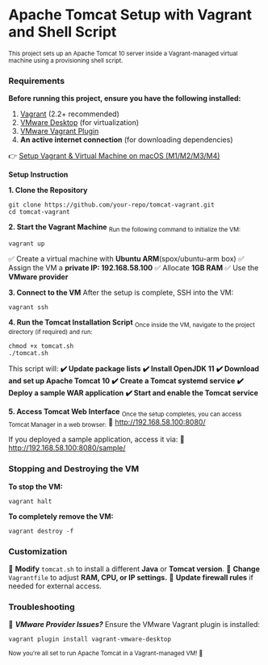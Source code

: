 # Apache Tomcat Setup with Vagrant and Shell Script

<sub>This project sets up an Apache Tomcat 10 server inside a Vagrant-managed virtual machine using a provisioning shell script.</sub>

### Requirements

**Before running this project, ensure you have the following installed:**

1. [Vagrant](https://www.vagrantup.com/downloads) (2.2+ recommended)
2. [VMware Desktop](https://www.vmware.com/products/workstation-pro.html) (for virtualization)
3. [VMware Vagrant Plugin](https://developer.hashicorp.com/vagrant/docs/providers/vmware)
4. **An active internet connection** (for downloading dependencies)


👉 [Setup Vagrant & Virtual Machine on macOS (M1/M2/M3/M4)](https://medium.com/django-unleashed/vmware-vagrant-installation-on-macos-m1-m2-m3-chip-bb162dde53e7)

**Setup Instruction** 

**1. Clone the Repository**
```
git clone https://github.com/your-repo/tomcat-vagrant.git
cd tomcat-vagrant
```

**2. Start the Vagrant Machine**
<sub>Run the following command to initialize the VM:</sub>
```
vagrant up
```

✅ Create a virtual machine with **Ubuntu ARM**(spox/ubuntu-arm box)
✅ Assign the VM a **private IP: 192.168.58.100**
✅ Allocate **1GB RAM**
✅ Use the **VMware provider**

**3. Connect to the VM**
After the setup is complete, SSH into the VM:
```
vagrant ssh 
```
**4. Run the Tomcat Installation Script**
<sub>Once inside the VM, navigate to the project directory (if required) and run:</sub>
```
chmod +x tomcat.sh
./tomcat.sh
```
This script will:
**✔️ Update package lists**
**✔️ Install OpenJDK 11**
**✔️ Download and set up Apache Tomcat 10**
**✔️ Create a Tomcat systemd service**
**✔️ Deploy a sample WAR application**
**✔️ Start and enable the Tomcat service**

**5. Access Tomcat Web Interface**
<sub>Once the setup completes, you can access Tomcat Manager in a web browser:</sub>
🔗 http://192.168.58.100:8080/

If you deployed a sample application, access it via:
🔗 http://192.168.58.100:8080/sample/

### Stopping and Destroying the VM

**To stop the VM:**
```
vagrant halt
```
**To completely remove the VM:**
```
vagrant destroy -f
```

### Customization

🔧 **Modify** ```tomcat.sh``` to install a different **Java** or **Tomcat version**.
🔧 **Change** ```Vagrantfile``` to adjust **RAM, CPU, or IP settings.**
🔧 **Update firewall rules** if needed for external access.

### Troubleshooting

🚨 ***VMware Provider Issues?*** Ensure the VMware Vagrant plugin is installed:
```
vagrant plugin install vagrant-vmware-desktop
```


<sub>Now you're all set to run Apache Tomcat in a Vagrant-managed VM! 🚀</sub>